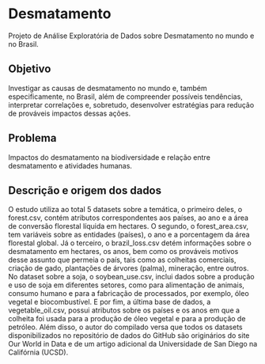 # Desmatamento
Projeto de Análise Exploratória de Dados sobre Desmatamento no mundo e no Brasil.

## Objetivo 
Investigar as causas de desmatamento no mundo e, também especificamente, no Brasil, além de compreender possíveis tendências, interpretar correlações e, sobretudo, desenvolver estratégias para redução de prováveis impactos dessas ações.

## Problema
Impactos do desmatamento na biodiversidade e relação entre desmatamento e atividades humanas.

## Descrição e origem dos dados
O estudo utiliza ao total 5 datasets sobre a temática, o primeiro deles, o forest.csv, contém atributos correspondentes aos países, ao ano e a área de conversão florestal líquida em hectares. O segundo, o forest_area.csv, tem variáveis sobre as entidades (países), o ano e a porcentagem da área florestal global. Já o terceiro, o brazil_loss.csv detém informações sobre o desmatamento em hectares, os anos, bem como os prováveis motivos desse assunto que permeia o país, tais como as colheitas comerciais, criação de gado, plantações de árvores (palma), mineração, entre outros. No dataset sobre a soja, o soybean_use.csv, inclui dados sobre a produção e uso de soja em diferentes setores, como para alimentação de animais, consumo humano e para a fabricação de processados, por exemplo, óleo vegetal e biocombustível. E por fim, a última base de dados, a vegetable_oil.csv, possui atributos sobre os países e os anos em que a colheita foi usada para a produção de óleo vegetal e para a produção de petróleo. Além disso, o autor do compilado versa que todos os datasets disponibilizados no repositório de dados do GitHub são originários do site Our World in Data e de um artigo adicional da Universidade de San Diego na Califórnia (UCSD).
